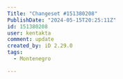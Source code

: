 ```yaml
---
Title: "Changeset #151380208"
PublishDate: "2024-05-15T20:25:11Z"
id: 151380208
user: kentakta
comment: update
created_by: iD 2.29.0
tags:
  - Montenegro

---
```

